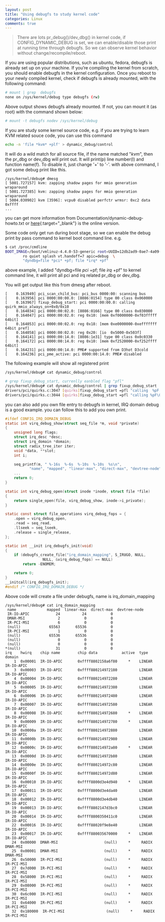 ```yaml
---
layout: post 
title: "Using debugfs to study kernel code"
categories: Linux
comments: true
---
```


> There are lots pr_debug()/dev_dbg() in kernel code, if CONFIG_DYNAMIC_DEBUG is set, we can enable/disable those print at running time through debugfs.
So we can observe kernel behavior without change/recompile/reboot.

If you are using popular distributions, such as ubuntu, fedora, debugfs is already set up on your machine. 
If you’re compiling the kernel from scratch, you should enable debugfs in the kernel configuration. 
Once you reboot to your newly compiled kernel, check if debugfs is already mounted, with the following command:

```bash
# mount | grep  debugfs
none on /sys/kernel/debug type debugfs (rw)
```
Above output shows debugfs already mounted. If not, you can mount it (as root) with the command shown below:

```bash
# mount -t debugfs nodev /sys/kernel/debug
```

If you are study some kernel source code, e.g. if you are trying to learn KVM related souce code, you can use this command

```bash
echo -n 'file *kvm* +plf' > dynamic_debug/control
```

It will do a wild match for all source file, if the name matched "*kvm*", then the pr_dbg or dev_dbg will print out. 
It will print(p) line number(l) and function name(f). To disable it, just change '+' to '-'. with above command, I got some debug print like this.

```
/sys/kernel/debug# dmesg 
[ 5001.727157] kvm: zapping shadow pages for mmio generation wraparound
[ 5001.727385] kvm: zapping shadow pages for mmio generation wraparound
[ 5004.030902] kvm [3596]: vcpu0 disabled perfctr wrmsr: 0xc2 data 0xffff
...
```

you can get more information from Documentation/dynamic-debug-howto.txt or 
[here](https://www.kernel.org/doc/Documentation/dynamic-debug-howto.txt){:target="_blank"} is the online version.

Some code only get run during boot stage, so we can enable the debug print by pass command to kernel boot command line. e.g.

```bash
$ cat /proc/cmdline 
BOOT_IMAGE=/boot/vmlinuz-4.4.0-53-generic root=UUID=12db2ad9-0ae7-4a09-9894-7271bcb91bb3 \
        ro quiet splash vt.handoff=7 apic=debug  \
        "dyndbg=file *pci* +pf; file *irq* +pf"
```

above example, I added "dyndbg=file *pci* +pf; file *irq* +pf" to kernel command line, it will print all pci and irq related pr_dbg or dev_dbg.

You will get output like this from dmesg after reboot.

```
[    0.163949] pci_scan_child_bus: pci_bus 0000:00: scanning bus
[    0.163956] pci 0000:00:00.0: [8086:0154] type 00 class 0x060000
[    0.163967] fixup_debug_start: pci 0000:00:00.0: calling quirk_mmio_always_on+0x0/0x10
[    0.164034] pci 0000:00:02.0: [8086:0166] type 00 class 0x030000
[    0.164047] pci 0000:00:02.0: reg 0x10: [mem 0xf0000000-0xf03fffff 64bit]
[    0.164053] pci 0000:00:02.0: reg 0x18: [mem 0xe0000000-0xefffffff 64bit pref]
[    0.164058] pci 0000:00:02.0: reg 0x20: [io  0x5000-0x503f]
[    0.164141] pci 0000:00:14.0: [8086:1e31] type 00 class 0x0c0330
[    0.164172] pci 0000:00:14.0: reg 0x10: [mem 0xf2520000-0xf252ffff 64bit]
[    0.164231] pci 0000:00:14.0: PME# supported from D3hot D3cold
[    0.164236] pci_pme_active: pci 0000:00:14.0: PME# disabled
```

The following example will show all registered print

```bash
/sys/kernel/debug# cat dynamic_debug/control

# grep fixup_debug_start, currenlly eanbled flag "pfl"
/sys/kernel/debug# cat dynamic_debug/control | grep fixup_debug_start
drivers/pci/quirks.c:3047 [quirks]fixup_debug_start =pfl "calling  %pF @ %i for %s\012"
drivers/pci/quirks.c:3044 [quirks]fixup_debug_start =pfl "calling %pF\012"
```

you can also add you own file entry to debugfs in kernel, IRQ domain debug is a good example.
you can follow this to add you own print.

```c
#ifdef CONFIG_IRQ_DOMAIN_DEBUG
static int virq_debug_show(struct seq_file *m, void *private)
{
    unsigned long flags;
    struct irq_desc *desc;
    struct irq_domain *domain;
    struct radix_tree_iter iter;
    void *data, **slot;
    int i;

    seq_printf(m, " %-16s  %-6s  %-10s  %-10s  %s\n",
           "name", "mapped", "linear-max", "direct-max", "devtree-node");
    ...
    return 0;
}

static int virq_debug_open(struct inode *inode, struct file *file)
{
    return single_open(file, virq_debug_show, inode->i_private);
}

static const struct file_operations virq_debug_fops = {
    .open = virq_debug_open,
    .read = seq_read,
    .llseek = seq_lseek,
    .release = single_release,
};

static int __init irq_debugfs_init(void)
{
    if (debugfs_create_file("irq_domain_mapping", S_IRUGO, NULL,
                 NULL, &virq_debug_fops) == NULL)
        return -ENOMEM;

    return 0;
}
__initcall(irq_debugfs_init);
#endif /* CONFIG_IRQ_DOMAIN_DEBUG */
```

Above code will create a file  under debugfs, name is irq_domain_mapping

```
/sys/kernel/debug# cat irq_domain_mapping 
 name              mapped  linear-max  direct-max  devtree-node
 IR-IO-APIC            24          24           0  
 DMAR-MSI               2           0           0  
 IR-PCI-MSI             6           0           0  
 (null)             65563       65536           0  
 IR-PCI-MSI             1           0           0  
 (null)             65536       65536           0  
 (null)                 0           0           0  
 (null)                 0           0           0  
*(null)                31           0           0  
irq    hwirq    chip name        chip data           active  type            domain
    1  0x00001  IR-IO-APIC       0xffff8802158a6f80     *    LINEAR          IR-IO-APIC
    3  0x00003  IR-IO-APIC       0xffff880214972180          LINEAR          IR-IO-APIC
    4  0x00004  IR-IO-APIC       0xffff880214972280          LINEAR          IR-IO-APIC
    5  0x00005  IR-IO-APIC       0xffff880214972380          LINEAR          IR-IO-APIC
    6  0x00006  IR-IO-APIC       0xffff880214972480          LINEAR          IR-IO-APIC
    7  0x00007  IR-IO-APIC       0xffff880214972580          LINEAR          IR-IO-APIC
    8  0x00008  IR-IO-APIC       0xffff880214972680     *    LINEAR          IR-IO-APIC
    9  0x00009  IR-IO-APIC       0xffff880214972780     *    LINEAR          IR-IO-APIC
   10  0x0000a  IR-IO-APIC       0xffff880214972880          LINEAR          IR-IO-APIC
   11  0x0000b  IR-IO-APIC       0xffff880214972980          LINEAR          IR-IO-APIC
   12  0x0000c  IR-IO-APIC       0xffff880214972a80     *    LINEAR          IR-IO-APIC
   13  0x0000d  IR-IO-APIC       0xffff880214972b80          LINEAR          IR-IO-APIC
   14  0x0000e  IR-IO-APIC       0xffff880214972c80          LINEAR          IR-IO-APIC
   15  0x0000f  IR-IO-APIC       0xffff880214972d80          LINEAR          IR-IO-APIC
   16  0x00010  IR-IO-APIC       0xffff8800d3e4d940     *    LINEAR          IR-IO-APIC
   17  0x00011  IR-IO-APIC       0xffff8800d3e4da40          LINEAR          IR-IO-APIC
   18  0x00012  IR-IO-APIC       0xffff8800d3e4db40          LINEAR          IR-IO-APIC
   19  0x00013  IR-IO-APIC       0xffff8802147d3bc0          LINEAR          IR-IO-APIC
   20  0x00014  IR-IO-APIC       0xffff8800350411c0          LINEAR          IR-IO-APIC
   22  0x00016  IR-IO-APIC       0xffff88020f9e8e40          LINEAR          IR-IO-APIC
   23  0x00017  IR-IO-APIC       0xffff880035670000     *    LINEAR          IR-IO-APIC
   24  0x00000  DMAR-MSI                     (null)     *     RADIX          DMAR-MSI
   25  0x00001  DMAR-MSI                     (null)     *     RADIX          DMAR-MSI
   26  0x50000  IR-PCI-MSI                   (null)     *     RADIX          IR-PCI-MSI
   27  0x7d000  IR-PCI-MSI                   (null)     *     RADIX          IR-PCI-MSI
   28  0x58000  IR-PCI-MSI                   (null)     *     RADIX          IR-PCI-MSI
   29  0x08000  IR-PCI-MSI                   (null)     *     RADIX          IR-PCI-MSI
   30  0x6c000  IR-PCI-MSI                   (null)     *     RADIX          IR-PCI-MSI
   31  0x64000  IR-PCI-MSI                   (null)     *     RADIX          IR-PCI-MSI
   32  0x180000  IR-PCI-MSI                   (null)     *     RADIX          IR-PCI-MSI
```
